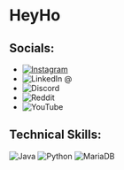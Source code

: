 # HeyHo
## Socials:

- [![Instagram](https://img.shields.io/badge/Instagram-%23E4405F.svg?style=for-the-badge&logo=Instagram&logoColor=white)](https://www.instagram.com/basti_2502_/)
- ![LinkedIn](https://img.shields.io/badge/linkedin-%230077B5.svg?style=for-the-badge&logo=linkedin&logoColor=white) @
- ![Discord](https://img.shields.io/badge/Discord-%235865F2.svg?style=for-the-badge&logo=discord&logoColor=white) 
- ![Reddit](https://img.shields.io/badge/Reddit-FF4500?style=for-the-badge&logo=reddit&logoColor=white)
- ![YouTube](https://img.shields.io/badge/YouTube-%23FF0000.svg?style=for-the-badge&logo=YouTube&logoColor=white)

## Technical Skills:
![Java](https://img.shields.io/badge/java-%23ED8B00.svg?style=for-the-badge&logo=java&logoColor=white)
![Python](https://img.shields.io/badge/python-3670A0?style=for-the-badge&logo=python&logoColor=ffdd54)
![MariaDB](https://img.shields.io/badge/MariaDB-003545?style=for-the-badge&logo=mariadb&logoColor=white)

